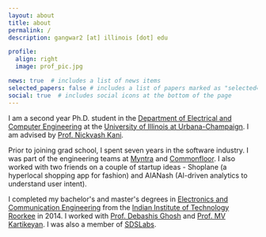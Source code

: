 ```yaml
---
layout: about
title: about
permalink: /
description: gangwar2 [at] illinois [dot] edu

profile:
  align: right
  image: prof_pic.jpg

news: true  # includes a list of news items
selected_papers: false # includes a list of papers marked as "selected={true}"
social: true  # includes social icons at the bottom of the page
---
```


I am a second year Ph.D. student in the [Department of Electrical and Computer Engineering](https://ece.illinois.edu/) at the [University of Illinois at Urbana-Champaign](https://illinois.edu/). I am advised by [Prof. Nickvash Kani](https://ece.illinois.edu/about/directory/faculty/kani).

Prior to joining grad school, I spent seven years in the software industry. I was part of the engineering teams at [Myntra](https://www.crunchbase.com/organization/myntra/) and [Commonfloor](https://www.crunchbase.com/organization/commonfloor/). I also worked with two friends on a couple of startup ideas - Shoplane (a hyperlocal shopping app for fashion) and AIANash (AI-driven analytics to understand user intent).

I completed my bachelor's and master's degrees in [Electronics and Communication Engineering](http://ece.iitr.ac.in/) from the [Indian Institute of Technology Roorkee](https://www.iitr.ac.in/) in 2014. I worked with [Prof. Debashis Ghosh](http://ece.iitr.ac.in/debashis_ghosh) and [Prof. MV Kartikeyan](https://www.mvkartikeyan.com/). I was also a member of [SDSLabs](https://sdslabs.co/).
